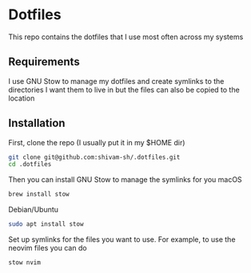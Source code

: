 # Dotfiles

This repo contains the dotfiles that I use most often across my systems

## Requirements

I use GNU Stow to manage my dotfiles and create symlinks to the directories I want them to live in but the files can also be copied to the location

## Installation

First, clone the repo (I usually put it in my $HOME dir)
``` sh
git clone git@github.com:shivam-sh/.dotfiles.git
cd .dotfiles
```

Then you can install GNU Stow to manage the symlinks for you
macOS
``` sh
brew install stow
```
Debian/Ubuntu
``` sh
sudo apt install stow
```

Set up symlinks for the files you want to use.
For example, to use the neovim files you can do
``` sh
stow nvim
```

